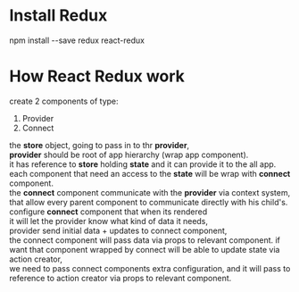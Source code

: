 # Install Redux

npm install --save redux react-redux

# How React Redux work

create 2 components of type:

1. Provider
2. Connect

the **store** object, going to pass in to thr **provider**,  
**provider** should be root of app hierarchy (wrap app component).  
it has reference to **store** holding **state** and it can provide it to the all app.  
each component that need an access to the **state** will be wrap with **connect** component.  
the **connect** component communicate with the **provider** via context system,  
that allow every parent component to communicate directly with his child's.  
configure **connect** component that when its rendered  
it will let the provider know what kind of data it needs,  
provider send initial data + updates to connect component,  
the connect component will pass data via props to relevant component.
if want that component wrapped by connect will be able to update state via action creator,  
we need to pass connect components extra configuration, and it will pass to reference to action creator via props to relevant component.
